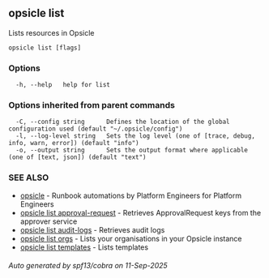 ## opsicle list

Lists resources in Opsicle

```
opsicle list [flags]
```

### Options

```
  -h, --help   help for list
```

### Options inherited from parent commands

```
  -C, --config string      Defines the location of the global configuration used (default "~/.opsicle/config")
  -l, --log-level string   Sets the log level (one of [trace, debug, info, warn, error]) (default "info")
  -o, --output string      Sets the output format where applicable (one of [text, json]) (default "text")
```

### SEE ALSO

* [opsicle](cli/opsicle.md)	 - Runbook automations by Platform Engineers for Platform Engineers
* [opsicle list approval-request](cli/opsicle_list_approval-request.md)	 - Retrieves ApprovalRequest keys from the approver service
* [opsicle list audit-logs](cli/opsicle_list_audit-logs.md)	 - Retrieves audit logs
* [opsicle list orgs](cli/opsicle_list_orgs.md)	 - Lists your organisations in your Opsicle instance
* [opsicle list templates](cli/opsicle_list_templates.md)	 - Lists templates

###### Auto generated by spf13/cobra on 11-Sep-2025
